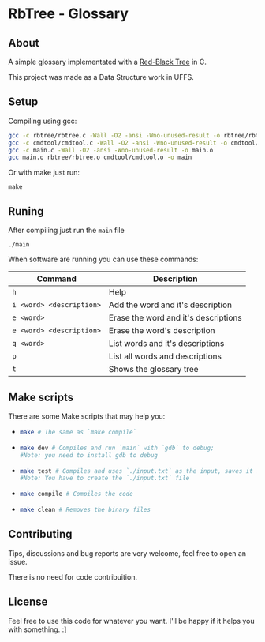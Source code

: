 #  RbTree - Glossary

## About
A simple glossary implementated with a [Red-Black Tree](https://en.wikipedia.org/wiki/Red%E2%80%93black_tree) in C.

This project was made as a Data Structure work in UFFS.

## Setup

Compiling using gcc:
```bash
gcc -c rbtree/rbtree.c -Wall -O2 -ansi -Wno-unused-result -o rbtree/rbtree.o
gcc -c cmdtool/cmdtool.c -Wall -O2 -ansi -Wno-unused-result -o cmdtool/cmdtool.o
gcc -c main.c -Wall -O2 -ansi -Wno-unused-result -o main.o
gcc main.o rbtree/rbtree.o cmdtool/cmdtool.o -o main
```

Or with make just run:
```
make
```

## Runing
After compiling just run the `main` file
```
./main
```

When software are running you can use these commands:

| Command                  | Description                          |
|--------------------------|--------------------------------------|
| `h`                      | Help                                 |
| `i <word> <description>` | Add the word and it's description    |
| `e <word>`               | Erase the word and it's descriptions |
| `e <word> <description>` | Erase the word's description         |
| `q <word>`               | List words and it's descriptions     |
| `p`                      | List all words and descriptions      |
| `t`                      | Shows the glossary tree              |

## Make scripts
There are some Make scripts that may help you:
- ```bash
  make # The same as `make compile`
  ```
- ```bash
  make dev # Compiles and run `main` with `gdb` to debug;
  #Note: you need to install gdb to debug
  ```
- ```bash
  make test # Compiles and uses `./input.txt` as the input, saves it in `./output.txt`;
  #Note: You have to create the `./input.txt` file
  ```
- ```bash
  make compile # Compiles the code
  ```
- ```bash
  make clean # Removes the binary files
  ```

## Contributing
Tips, discussions and bug reports are very welcome, feel free to open an issue.

There is no need for code contribuition.

## License
Feel free to use this code for whatever you want. I'll be happy if it helps you with something. :]